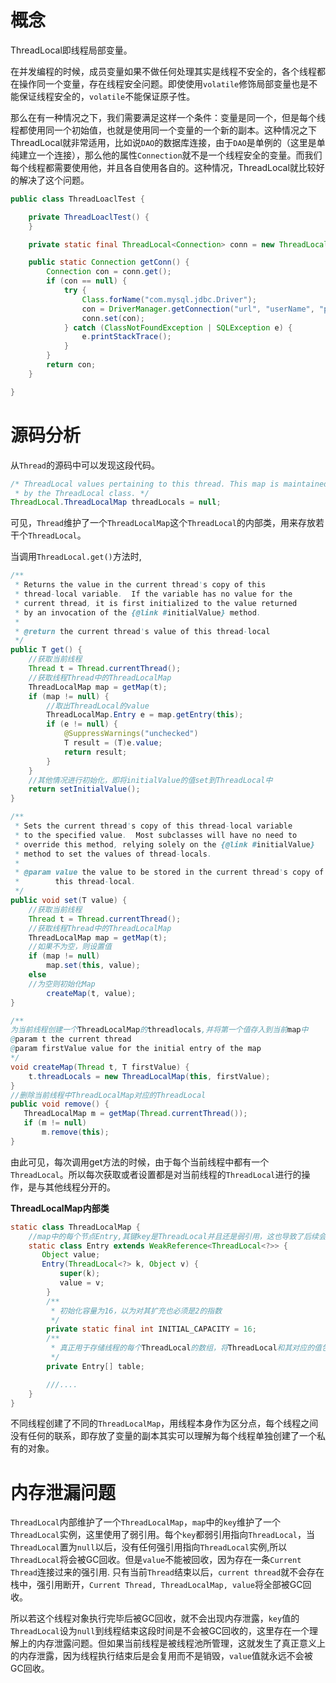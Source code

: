 # 概念

ThreadLocal即线程局部变量。

在并发编程的时候，成员变量如果不做任何处理其实是线程不安全的，各个线程都在操作同一个变量，存在线程安全问题。即使使用`volatile`修饰局部变量也是不能保证线程安全的，`volatile`不能保证原子性。

那么在有一种情况之下，我们需要满足这样一个条件：变量是同一个，但是每个线程都使用同一个初始值，也就是使用同一个变量的一个新的副本。这种情况之下ThreadLocal就非常适用，比如说`DAO`的数据库连接，由于`DAO`是单例的（这里是单纯建立一个连接），那么他的属性`Connection`就不是一个线程安全的变量。而我们每个线程都需要使用他，并且各自使用各自的。这种情况，ThreadLocal就比较好的解决了这个问题。

```java
public class ThreadLoaclTest {

	private ThreadLoaclTest() {
	}

	private static final ThreadLocal<Connection> conn = new ThreadLocal<>();

	public static Connection getConn() {
		Connection con = conn.get();
		if (con == null) {
			try {
				Class.forName("com.mysql.jdbc.Driver");
				con = DriverManager.getConnection("url", "userName", "password");
				conn.set(con);
			} catch (ClassNotFoundException | SQLException e) {
				e.printStackTrace();
			}
		}
		return con;
	}

}
```

# 源码分析

从`Thread`的源码中可以发现这段代码。

```java
/* ThreadLocal values pertaining to this thread. This map is maintained
 * by the ThreadLocal class. */
ThreadLocal.ThreadLocalMap threadLocals = null;
```

可见，`Thread`维护了一个`ThreadLocalMap`这个`ThreadLocal`的内部类，用来存放若干个`ThreadLocal`。

当调用`ThreadLocal.get()`方法时,

```java
/**
 * Returns the value in the current thread's copy of this
 * thread-local variable.  If the variable has no value for the
 * current thread, it is first initialized to the value returned
 * by an invocation of the {@link #initialValue} method.
 *
 * @return the current thread's value of this thread-local
 */
public T get() {
    //获取当前线程
    Thread t = Thread.currentThread();
    //获取线程Thread中的ThreadLocalMap
    ThreadLocalMap map = getMap(t);
    if (map != null) {
        //取出ThreadLocal的value
        ThreadLocalMap.Entry e = map.getEntry(this);
        if (e != null) {
            @SuppressWarnings("unchecked")
            T result = (T)e.value;
            return result;
        }
    }
    //其他情况进行初始化，即将initialValue的值set到ThreadLocal中
    return setInitialValue();
}

/**
 * Sets the current thread's copy of this thread-local variable
 * to the specified value.  Most subclasses will have no need to
 * override this method, relying solely on the {@link #initialValue}
 * method to set the values of thread-locals.
 *
 * @param value the value to be stored in the current thread's copy of
 *        this thread-local.
 */
public void set(T value) {
    //获取当前线程
    Thread t = Thread.currentThread();
    //获取线程Thread中的ThreadLocalMap
    ThreadLocalMap map = getMap(t);
    //如果不为空，则设置值
    if (map != null)
        map.set(this, value);
    else
    //为空则初始化Map
        createMap(t, value);
}

/**
为当前线程创建一个ThreadLocalMap的threadlocals,并将第一个值存入到当前map中
@param t the current thread
@param firstValue value for the initial entry of the map
*/
void createMap(Thread t, T firstValue) {
    t.threadLocals = new ThreadLocalMap(this, firstValue);
}
//删除当前线程中ThreadLocalMap对应的ThreadLocal
public void remove() {
   ThreadLocalMap m = getMap(Thread.currentThread());
   if (m != null)
       m.remove(this);
}
```

由此可见，每次调用get方法的时候，由于每个当前线程中都有一个`ThreadLocal`。所以每次获取或者设置都是对当前线程的`ThreadLocal`进行的操作，是与其他线程分开的。

**ThreadLocalMap内部类**

```java
static class ThreadLocalMap {
    //map中的每个节点Entry,其键key是ThreadLocal并且还是弱引用，这也导致了后续会产生内存泄漏问题的原因。
    static class Entry extends WeakReference<ThreadLocal<?>> {
       Object value;
       Entry(ThreadLocal<?> k, Object v) {
           super(k);
           value = v;
        }
        /**
         * 初始化容量为16，以为对其扩充也必须是2的指数
         */
        private static final int INITIAL_CAPACITY = 16;
        /**
         * 真正用于存储线程的每个ThreadLocal的数组，将ThreadLocal和其对应的值包装为一个Entry。
         */
        private Entry[] table;

        ///....
    }
}
```

不同线程创建了不同的`ThreadLocalMap`，用线程本身作为区分点，每个线程之间没有任何的联系，即存放了变量的副本其实可以理解为每个线程单独创建了一个私有的对象。

# 内存泄漏问题

`ThreadLocal`内部维护了一个`ThreadLocalMap`，`map`中的`key`维护了一个`ThreadLocal`实例，这里使用了弱引用。每个`key`都弱引用指向`ThreadLocal`，当`ThreadLocal`置为`null`以后，没有任何强引用指向`ThreadLocal`实例,所以`ThreadLocal`将会被GC回收。但是`value`不能被回收，因为存在一条`Current Thread`连接过来的强引用. 只有当前`Thread`结束以后，`current thread`就不会存在栈中，强引用断开，`Current Thread, ThreadLocalMap, value`将全部被GC回收。

所以若这个线程对象执行完毕后被GC回收，就不会出现内存泄露，`key`值的`ThreadLocal`设为`null`到线程结束这段时间是不会被GC回收的，这里存在一个理解上的内存泄露问题。但如果当前线程是被线程池所管理，这就发生了真正意义上的内存泄露，因为线程执行结束后是会复用而不是销毁，`value`值就永远不会被GC回收。